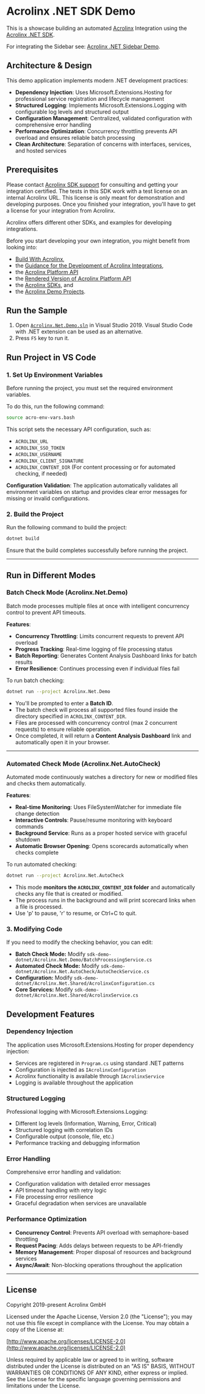 # Acrolinx .NET SDK Demo

This is a showcase building an automated [Acrolinx](https://www.acrolinx.com/) Integration using the [Acrolinx .NET SDK](https://github.com/acrolinx/sdk-dotnet).

For integrating the Sidebar see: [Acrolinx .NET Sidebar Demo](https://github.com/acrolinx/acrolinx-sidebar-demo-dotnet).

## Architecture & Design

This demo application implements modern .NET development practices:

- **Dependency Injection**: Uses Microsoft.Extensions.Hosting for professional service registration and lifecycle management
- **Structured Logging**: Implements Microsoft.Extensions.Logging with configurable log levels and structured output
- **Configuration Management**: Centralized, validated configuration with comprehensive error handling
- **Performance Optimization**: Concurrency throttling prevents API overload and ensures reliable batch processing
- **Clean Architecture**: Separation of concerns with interfaces, services, and hosted services

## Prerequisites

Please contact [Acrolinx SDK support](https://github.com/acrolinx/acrolinx-coding-guidance/blob/master/topics/sdk-support.md)
for consulting and getting your integration certified.
The tests in this SDK work with a test license on an internal Acrolinx URL.
This license is only meant for demonstration and developing purposes.
Once you finished your integration, you'll have to get a license for your integration from Acrolinx.

Acrolinx offers different other SDKs, and examples for developing integrations.

Before you start developing your own integration, you might benefit from looking into:

* [Build With Acrolinx](https://support.acrolinx.com/hc/en-us/categories/10209837818770-Build-With-Acrolinx),
* the [Guidance for the Development of Acrolinx Integrations](https://github.com/acrolinx/acrolinx-coding-guidance),
* the [Acrolinx Platform API](https://github.com/acrolinx/platform-api)
* the [Rendered Version of Acrolinx Platform API](https://acrolinxapi.docs.apiary.io/#)
* the [Acrolinx SDKs](https://github.com/acrolinx?q=sdk), and
* the [Acrolinx Demo Projects](https://github.com/acrolinx?q=demo).

## Run the Sample

1. Open [`Acrolinx.Net.Demo.sln`](Acrolinx.Net.Demo.sln) in Visual Studio 2019.
   Visual Studio Code with .NET extension can be used as an alternative.
2. Press `F5` key to run it.

## Run Project in VS Code

### **1. Set Up Environment Variables**
Before running the project, you must set the required environment variables.

To do this, run the following command:
```bash
source acro-env-vars.bash
```
This script sets the necessary API configuration, such as:

- `ACROLINX_URL`
- `ACROLINX_SSO_TOKEN`
- `ACROLINX_USERNAME`
- `ACROLINX_CLIENT_SIGNATURE`
- `ACROLINX_CONTENT_DIR` (For content processing or for automated checking, if needed)

**Configuration Validation**: The application automatically validates all environment variables on startup and provides clear error messages for missing or invalid configurations.

### **2. Build the Project**
Run the following command to build the project:
```bash
dotnet build
```
Ensure that the build completes successfully before running the project.

---

## Run in Different Modes

### **Batch Check Mode (Acrolinx.Net.Demo)**
Batch mode processes multiple files at once with intelligent concurrency control to prevent API timeouts.

**Features**:
- **Concurrency Throttling**: Limits concurrent requests to prevent API overload
- **Progress Tracking**: Real-time logging of file processing status  
- **Batch Reporting**: Generates Content Analysis Dashboard links for batch results
- **Error Resilience**: Continues processing even if individual files fail

To run batch checking:
```bash
dotnet run --project Acrolinx.Net.Demo
```
- You'll be prompted to enter a **Batch ID**.
- The batch check will process all supported files found inside the directory specified in `ACROLINX_CONTENT_DIR`.
- Files are processed with concurrency control (max 2 concurrent requests) to ensure reliable operation.
- Once completed, it will return a **Content Analysis Dashboard** link and automatically open it in your browser.

---

### **Automated Check Mode (Acrolinx.Net.AutoCheck)**
Automated mode continuously watches a directory for new or modified files and checks them automatically.

**Features**:
- **Real-time Monitoring**: Uses FileSystemWatcher for immediate file change detection
- **Interactive Controls**: Pause/resume monitoring with keyboard commands
- **Background Service**: Runs as a proper hosted service with graceful shutdown
- **Automatic Browser Opening**: Opens scorecards automatically when checks complete

To run automated checking:
```bash
dotnet run --project Acrolinx.Net.AutoCheck
```
- This mode **monitors the `ACROLINX_CONTENT_DIR` folder** and automatically checks any file that is created or modified.
- The process runs in the background and will print scorecard links when a file is processed.
- Use 'p' to pause, 'r' to resume, or Ctrl+C to quit.

### **3. Modifying Code**
If you need to modify the checking behavior, you can edit:
- **Batch Check Mode:** Modify `sdk-demo-dotnet/Acrolinx.Net.Demo/BatchProcessingService.cs`
- **Automated Check Mode:** Modify `sdk-demo-dotnet/Acrolinx.Net.AutoCheck/AutoCheckService.cs`
- **Configuration:** Modify `sdk-demo-dotnet/Acrolinx.Net.Shared/AcrolinxConfiguration.cs`
- **Core Services:** Modify `sdk-demo-dotnet/Acrolinx.Net.Shared/AcrolinxService.cs`

## Development Features

### **Dependency Injection**
The application uses Microsoft.Extensions.Hosting for proper dependency injection:
- Services are registered in `Program.cs` using standard .NET patterns
- Configuration is injected as `IAcrolinxConfiguration`
- Acrolinx functionality is available through `IAcrolinxService`
- Logging is available throughout the application

### **Structured Logging**
Professional logging with Microsoft.Extensions.Logging:
- Different log levels (Information, Warning, Error, Critical)
- Structured logging with correlation IDs
- Configurable output (console, file, etc.)
- Performance tracking and debugging information

### **Error Handling**
Comprehensive error handling and validation:
- Configuration validation with detailed error messages
- API timeout handling with retry logic
- File processing error resilience
- Graceful degradation when services are unavailable

### **Performance Optimization**
- **Concurrency Control**: Prevents API overload with semaphore-based throttling
- **Request Pacing**: Adds delays between requests to be API-friendly
- **Memory Management**: Proper disposal of resources and background services
- **Async/Await**: Non-blocking operations throughout the application

---

## License

Copyright 2019-present Acrolinx GmbH

Licensed under the Apache License, Version 2.0 (the "License");
you may not use this file except in compliance with the License.
You may obtain a copy of the License at:

[http://www.apache.org/licenses/LICENSE-2.0](http://www.apache.org/licenses/LICENSE-2.0)

Unless required by applicable law or agreed to in writing, software
distributed under the License is distributed on an "AS IS" BASIS,
WITHOUT WARRANTIES OR CONDITIONS OF ANY KIND, either express or implied.
See the License for the specific language governing permissions and
limitations under the License.

